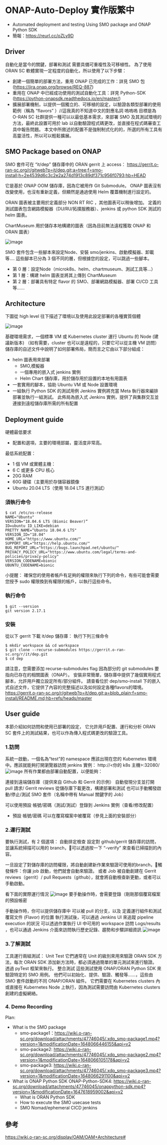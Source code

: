 # ONAP-Auto-Deploy 實作版繁中
- Automated deployment and testing Using SMO package and ONAP Python SDK
- 簡報：https://reurl.cc/oZLy9D

## Driver
自動化是當今的關鍵，部署和測試 需要具備可重複性及可移植性。
為了使用 ORAN SC 軟體實現一定程度的自動化，所以使用了以下步驟：
- 創建一個簡單的部署方法，重用 ONAP 已完成的工作：詳見 SMO 包 (https://jira.onap.org/browse/REQ-887)
- 重用在 ONAP 中已經成功使用的測試自動化工具：詳見 Python-SDK (https://python-onapsdk.readthedocs.io/en/master/)
- 擴展部署機制，以提供一個獨立的、可移植的設定，以驗證各類型部署的使用範例（稱為 “flavors” ）//這我真的不知道中文的對應名詞 嗚嗚嗚
目標是為 O-RAN SC 社群提供一種可以以最低基本需求，來部署 SMO 及其測試環境的方法，最終此設置可用於 lab 以自動驗證程式碼更改，並直接在程式碼審查工具中報告問題。
本文中所敘述的配置不是強制制式化的的，所選的所有工具有高靈活性，所以可以輕鬆擴展。

## SMO Package based on ONAP
SMO 套件可在 “it/dep” 儲存庫中的 ORAN gerrit 上 access：
https://gerrit.o-ran-sc.org/r/gitweb?p=it/dep.git;a=tree;f=smo-install;h=2e4539d6c3c2e2a274d1913c89df371c956f0793;hb=HEAD 

它是基於 ONAP OOM 儲存庫，因為它被用作 Git Submodule。
ONAP 圖表沒有改變使用，也沒有重新定義，但顯然是通過使用 Helm 覆蓋機制進行設定的。

ORAN 圖表被主要用於定義部分 NON RT RIC ，其他圖表可以稍後增加。
定義的測試圖表包含網路模擬器（DU/RU/拓撲服務器）、jenkins 或 python SDK 測試的 helm 圖表。

ChartMuseum 用於儲存本地構建的圖表（因為目前無法遠程獲取 ONAP 和 ORAN 圖表）

![image](https://user-images.githubusercontent.com/84045975/198906763-b04fb74e-300b-4b4b-a687-9dd542f521b2.png)

SMO 套件包含一些腳本來設定Node、安裝 smo/jenkins、啟動模擬器、卸載等….
這些腳本已分為 3 個不同的層，但根據您的設定，可以跳過一些腳本。
- 第 0 層：設定Node（microk8s、helm、chartmuseum、測試工具等…）
- 第 1 層：構建 helm 圖表並將其上傳到 ChartMuseum
- 第 2 層：部署具有特定 flavor 的 SMO、部署網路模擬器、部署 CI/CD 工具等......

## Architecture
下圖從 high level 往下描述了環境以及使用此設定部署的各種實質個體

![image](https://user-images.githubusercontent.com/84045975/198906927-d7e07a84-4292-412a-ae1c-65f2856df330.png)

基礎環境需求，一個標準 VM 或 Kubernetes cluster 運行 Ubuntu 的 Node (建議新版本)
（如有需要，cluster 也可以是遠程的，只要它可以從主機 VM 訪問）
儲存庫的自述文件中說明了如何部署佈局，簡而言之它由以下部分組成：
- helm 圖表用來部署
  - SMO,模擬器
  - 一個專用的嵌入式 jenkins 實例
  - Helm Chart 儲存庫，用於儲存用於設置的本地有用圖表
- 一套實用的腳本，協助 Ubuntu VM 或 Node 設置環境
- 一組執行 Python SDK 的測試用例
Jenkins 實例將充當 Meta 執行器來編排部署並執行一組測試。
此佈局為嵌入式 Jenkins 實例，提供了與集群交互並連接到遠程儲存庫所需的所有配置

## Deployment guide

硬體最低要求
- 配置和選項，主要的環境部屬，靈活度非常高。

最低系統配置：
- 1 個 VM 或實體主機：
- 6 C 或更多 CPU 核心
- 20G RAM
- 60G 硬碟（主要用於存儲容器鏡像
- Ubuntu 20.04 LTS（使用 18.04 LTS 進行測試）
### 須執行命令

```cmd=
$ cat /etc/os-release
NAME="Ubuntu" 
VERSION="18.04.6 LTS (Bionic Beaver)“
ID=ubuntu ID_LIKE=debian 
PRETTY_NAME="Ubuntu 18.04.6 LTS" 
VERSION_ID="18.04" 
HOME_URL="https://www.ubuntu.com/" SUPPORT_URL="https://help.ubuntu.com/" BUG_REPORT_URL="https://bugs.launchpad.net/ubuntu/" PRIVACY_POLICY_URL="https://www.ubuntu.com/legal/terms-and-policies/privacy-policy" 
VERSION_CODENAME=bionic 
UBUNTU_CODENAME=bionic
```
小提醒：
確保您的使用者帳戶有足夠的權限來執行下列的命令，有些可能會需要您授予 sudo 權限換到有權限的帳戶，以執行這些命令。

### 執行命令
```cmd=
$ git --version
git version 2.17.1
```
### 安裝
從以下 gerrit 下載 it/dep 儲存庫：
執行下列三條命令
```cmd=
$ mkdir workspace && cd workspace
$ git clone --recurse-submodules https://gerrit.o-ran-sc.org/r/it/dep.git
$ cd dep
```

請注意，您需要添加 recurse-submodules flag 因為部分的 git submodules 要指向已存在的相關圖表（ONAP）。
安裝非常簡單，儲存庫中提供了幾個實用程式腳本，允許用戶獨立設定所有/部分組件。
請查看位於 dep/smo-install 下的嵌入式自述文件，它提供了內容的完整描述以及如何設定各種flavors的環境。
https://gerrit.o-ran-sc.org/r/gitweb?p=it/dep.git;a=blob_plain;f=smo-install/README.md;hb=refs/heads/master

## User guide
本節介紹如何訪問和使用已部署的設定，
它允許用戶配置、運行和分析 ORAN SC 套件上的測試結果，也可以作為傳入程式碼更改的驗證工具。
### 1.訪問
系統一啟動，一個名為“test”的 namespace 應該出現在您的 Kubernetes 環境中。應該就能夠打開瀏覽器訪問 jenkins 實例：
http://<你的 k8s 主機>:32080/
![image](https://user-images.githubusercontent.com/84045975/198907241-981abe1e-2c74-4a65-bec4-2a630b556ca9.png)
所有作業都由部署自動配置，以便能夠：

連接到遠端儲存庫（提供來自 Github 和 Gerrit 的示例）
自動發現分支並打開 pull  請求/ Gerrit reviews
從儲存庫下載更改，構建部署和測試
也可以手動觸發啟動/停止/測試 SMO 套件（名稱中帶有 Manual 關鍵字的 Job）

可以使用預設 帳號/密碼（測試/測試）登錄到 Jenkins 實例（查看/修改配置） 
- 預設 帳號/密碼 可以在覆寫檔案中被覆寫（參見上面的安裝部分）	
### 2.運行測試
要執行測試，有 2 個選項：
自動排定檢查
設定對 github/gerrit 儲存庫的訪問，並讓系統掃描可以用的 branch，可以透過按一下 “-verify” 來查看已掃描到的內容。

一旦設定了對儲存庫的訪問權限，將自動創建新作業來驗證可使用的branch，觸發條件：你讓 job 啟動，他們就會自動來驗證。
或者
Job 被自動創建在 Gerrit reviews（gerrit）/ pull Requests（github），就會將自動檢查新更動，或者可以手動啟動。	

看下面的實際運行情況
![image](https://user-images.githubusercontent.com/84045975/198907285-941011ca-8bb9-4f0d-b4d5-ad6d999fce6f.png)
要手動操作時，會需要登錄（剛剛那個覆寫檔案的預設帳密

手動操作時，你可以提供儲存庫中 可以被 pull 的分支，以及 定義運行組件和測試覆寫文件 (Flavor) 的位置
執行測試後，可以通過 Jenkins UI 來追蹤 pipeline execution 的狀況 
可以透過作業執行 UI 中可用的 workspace 訪問 Logs/results ，也可以通過 Jenkins 介面來訪問執行歷史記錄、趨勢和步驟詳細資訊
![image](https://user-images.githubusercontent.com/84045975/198907309-ad1f0630-e5f7-4993-bd9d-49a3dbb8e389.png)

### 3.了解測試
工具運行兩組測試：
Unit Test 它們通常在 Unit 的級別來用來驗證 ORAN SDK 方法，每次 ORAN SDK 添加新方法時，都必須通過簡單的單元測試來進行驗證。
透過 pyTest 框架來執行。
整合測試
這些測試使用 ONAP/ORAN Python SDK 來驗證特定的 SMO 用例。 
他們可以初始化、提供、驗證、觸發等......，這些由　SMO 套件啟動的不同 ONAP/ORAN 組件。 
它們需要在 Kubernetes clusters 內或直接在 Kubernetes Node 上執行，因為測試需要訪問由 Kubernetes clusters 創建的虛擬網絡。

### 4. Demo Recording	
Plan:
- What is the SMO package 
  - smo-package1：https://wiki.o-ran-sc.org/download/attachments/47746045/.xdp_smo-package1.mp4?version=1&modificationDate=1648066446155&api=v2
  - smo-package2: https://wiki.o-ran-sc.org/download/attachments/47746045/.xdp_smo-package2.mp4?version=1&modificationDate=1648066105178&api=v2
  - smo-package3: https://wiki.o-ran-sc.org/download/attachments/47746045/.xdp_smo-package3.mp4?version=1&modificationDate=1648066291100&api=v2
- What is ONAP Python SDK
ONAP-Python-SDK4: https://wiki.o-ran-sc.org/download/attachments/47746045/onappython-sdk.mp4?version=1&modificationDate=1647618959002&api=v2
  - What is ORAN Python SDK
  - How to execute the SMO usecase tests
  - SMO Nomad/ephemeral CICD jenkins

## 參考
https://wiki.o-ran-sc.org/display/OAM/OAM+Architecture#
